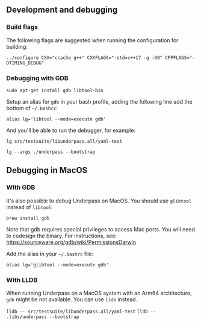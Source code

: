 ## Development and debugging

### Build flags

The following flags are suggested when running the configuration for building:

`../configure CXX="ccache g++" CXXFLAGS="-std=c++17 -g -O0" CPPFLAGS="-DTIMING_DEBUG"`

### Debugging with GDB

```
sudo apt-get install gdb libtool-bin
```

Setup an alias for `gdb` in your bash profile,
adding the following line add the bottom of `~/.bashrc`:

`alias lg='libtool --mode=execute gdb'`

And you'll be able to run the debugger, for example:

`lg src/testsuite/libunderpass.all/yaml-test`

`lg --args ./underpass --bootstrap`

## Debugging in MacOS

### With GDB

It's also possible to debug Underpass on MacOS. You should use `glibtool` instead of `libtool`.

`brew install gdb`

Note that gdb requires special privileges to access Mac ports.
You will need to codesign the binary. For instructions, see: https://sourceware.org/gdb/wiki/PermissionsDarwin

Add the alias in your `~/.bashrc` file:

`alias lg='glibtool --mode=execute gdb'`

### With LLDB

When running Underpass on a MacOS system with an Arm64 architecture, `gdb` might be not available.
You can use `lldb` instead.

`lldb -- src/testsuite/libunderpass.all/yaml-test`
`lldb -- .libs/underpass --bootstrap`



